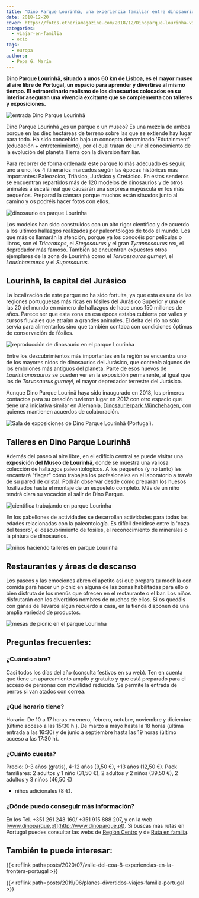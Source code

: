 ```yaml
---
title: "Dino Parque Lourinhã, una experiencia familiar entre dinosaurios"
date: 2018-12-20
cover: https://fotos.etheriamagazine.com/2018/12/Dinoparque-lourinha-viajes-familias-5-e1561371638676.jpg
categories: 
  - viajar-en-familia
  - ocio
tags: 
  - europa
authors: 
  - Pepa G. Marín
---
```


**Dino Parque Lourinhã, situado a unos 60 km de Lisboa, es el mayor museo al aire libre 
de Portugal, un espacio para aprender y divertirse al mismo tiempo. El extraordinario 
realismo de los dinosaurios colocados en su interior aseguran una vivencia excitante que 
se complementa con talleres y exposiciones.** 

![entrada Dino Parque Lourinhã](https://fotos.etheriamagazine.com/2018/12/Dinoparque-lourinha-viajes-familias.jpg "Entrada principal a Dino Parque Lourinhã.")

Dino Parque Lourinhã ¿es un parque o un museo? Es una mezcla de ambos porque en las diez 
hectáreas de terreno sobre las que se extiende hay lugar para todo. Ha sido concebido 
bajo un concepto denominado 'Edutainment' (educación + entretenimiento), por el cual 
tratan de unir el conocimiento de la evolución del planeta Tierra con la diversión 
familiar. 

Para recorrer de forma ordenada este parque lo más adecuado es seguir, uno a uno, los 4 
itinerarios marcados según las épocas históricas más importantes: Paleozoico, Triásico, 
Jurásico y Cretácico. En estos senderos se encuentran repartidos más de 120 modelos de 
dinosaurios y de otros animales a escala real que causarán una sorpresa mayúscula en los 
más pequeños. Preparad la cámara porque muchos están situados junto al camino y os 
podréis hacer fotos con ellos. 

![dinosaurio en parque Lourinha](https://fotos.etheriamagazine.com/2018/12/Dinoparque-lourinha-viajes-familias-5.jpg "Este espacio cuenta con 4 circuitos bien señalizados.")

Los modelos han sido construidos con un alto rigor científico y de acuerdo a los últimos 
hallazgos realizados por paleontólogos de todo el mundo. Los que más os llamarán la 
atención, porque ya los conocéis por películas o libros, son el _Triceratops_, el 
_Stegosaurus_ y el gran _Tyrannosaurus rex_, el depredador más famoso. También se 
encuentran expuestos otros ejemplares de la zona de Lourinhã como el _Torvossauros 
gurneyi_, el _Lourinhasauros_ y el _Supersaurus_. 

## Lourinhã, la capital del Jurásico

La localización de este parque no ha sido fortuita, ya que esta es una de las regiones 
portuguesas más ricas en fósiles del Jurásico Superior y una de las 20 del mundo en 
número de hallazgos de hace unos 150 millones de años. Parece ser que esta zona en esa 
época estaba cubierta por valles y cursos fluviales que atraían a grandes animales. El 
delta del río no sólo servía para alimentarlos sino que también contaba con condiciones 
óptimas de conservación de fósiles. 

![reproducción de dinosaurio en el parque Lourinha](https://fotos.etheriamagazine.com/2018/12/Dinoparque-lourinha-viajes-familias-1.jpg "Los dinosaurios son reproducciones fieles a la fisonomía que determinan los expertos.")

Entre los descubrimientos más importantes en la región se encuentra uno de los mayores 
nidos de dinosaurios del Jurásico, que contenía algunos de los embriones más antiguos 
del planeta. Parte de esos huevos de _Lourinhanosaurus_ se pueden ver en la exposición 
permanente, al igual que los de _Torvosaurus gurneyi_, el mayor depredador terrestre del 
Jurásico. 

Aunque Dino Parque Lourinã haya sido inaugurado en 2018, los primeros contactos para su 
creación tuvieron lugar en 2012 con otro espacio que tiene una iniciativa similar en 
Alemania, [Dinosaurierpark Münchehagen](https://www.dinopark.de/), con quienes mantienen 
acuerdos de colaboración. 

![Sala de exposiciones de Dino Parque Lourinhã (Portugal).](https://fotos.etheriamagazine.com/2018/12/dinoparque-lourinha-portugal.jpg "Sala de exposiciones de Dino Parque Lourinhã (Portugal).")

## Talleres en Dino Parque Lourinh**ã**

Además del paseo al aire libre, en el edificio central se puede visitar una **exposición 
del Museo de Lourinhã**, donde se muestra una valiosa colección de hallazgos 
paleontológicos. A los pequeños (y no tanto) les encantará "fisgar" cómo trabajan los 
profesionales en el laboratorio a través de su pared de cristal. Podrán observar desde 
cómo preparan los huesos fosilizados hasta el montaje de un esqueleto completo. Más de 
un niño tendrá clara su vocación al salir de Dino Parque. 

![científica trabajando en parque Lourinha](https://fotos.etheriamagazine.com/2018/12/Dinoparque-lourinha-viajes-familias-2.jpg "Laboratorio donde trabajan los profesionales e investigadores del parque.")

En los pabellones de actividades se desarrollan actividades para todas las edades 
relacionadas con la paleontología. Es difícil decidirse entre la 'caza del tesoro', el 
descubrimiento de fósiles, el reconocimiento de minerales o la pintura de dinosaurios. 

![niños haciendo talleres en parque Lourinha](https://fotos.etheriamagazine.com/2018/12/Dinoparque-lourinha-viajes-familias-3.jpg "Pabellón para la realización de talleres.")

## Restaurantes y áreas de descanso

Los paseos y las emociones abren el apetito así que prepara tu mochila con comida para 
hacer un pícnic en alguna de las zonas habilitadas para ello o bien disfruta de los 
menús que ofrecen en el restaurante o el bar. Los niños disfrutarán con los divertidos 
nombres de muchos de ellos. Si os quedáis con ganas de llevaros algún recuerdo a casa, 
en la tienda disponen de una amplia variedad de productos. 

![mesas de pícnic en el parque Lourinha](https://fotos.etheriamagazine.com/2018/12/dinoparque-lourinha.jpg "Zona de descanso y de pícnic del parque.")

## Preguntas frecuentes:

### ¿Cuándo abre?

Casi todos los días del año (consulta festivos en su web). Ten en cuenta que tiene un 
aparcamiento amplio y gratuito y que está preparado para el acceso de personas con 
movilidad reducida. Se permite la entrada de perros si van atados con correa. 

### ¿Qué horario tiene?

Horario: De 10 a 17 horas en enero, febrero, octubre, noviembre y diciembre (último 
acceso a las 15:30 h.). De marzo a mayo hasta la 18 horas (última entrada a las 16:30) y 
de junio a septiembre hasta las 19 horas (último acceso a las 17:30 h). 

### ¿Cuánto cuesta?

Precio: 0-3 años (gratis), 4-12 años (9,50 €), +13 años (12,50 €). Pack familiares: 2 
adultos y 1 niño (31,50 €), 2 adultos y 2 niños (39,50 €), 2 adultos y 3 niños (46,50 €) 
+ niños adicionales (8 €). 

### ¿Dónde puedo conseguir más información?

En los Tel. +351 261 243 160/ +351 915 888 207, y en la web 
[www.dinoparque.pt](http://www.dinoparque.pt). Si buscas más rutas en Portugal puedes 
consultar las webs de [Región Centro](http://www.centerofportugal.com) y de [Ruta en 
familia](https://www.rutaenfamilia.com/road-trip-con-ninos-por-la-region-centro-de-portugal/). 

## También te puede interesar:

{{< reflink path=posts/2020/07/valle-del-coa-8-experiencias-en-la-frontera-portugal >}} 

{{< reflink path=posts/2019/06/planes-divertidos-viajes-familia-portugal >}}
